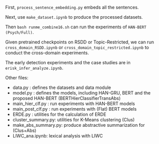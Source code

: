 First, `process_sentence_embedding.py` embeds all the sentences. 

Next, use `make_dataset.ipynb` to produce the processed datasets.

Then `bash runme_combine16.sh` can run the experiments of `HAN-BERT (Psych/Full)`.

Given pretrained checkpoints on RSDD or Topic-Restricted, we can run `cross_domain_RSDD.ipynb` or `cross_domain_topic_restricted.ipynb` to conduct the cross-domain experiments.

The early detection experiments and the case studies are in `erisk_infer_analyze.ipynb`.

Other files:
- data.py : defines the datasets and data module
- model.py : defines the models, including HAN-GRU, BERT and the proposed HAN-BERT (BERTHierClassifierTransAbs)
- main_hier_clf.py : run experiments with HAN-BERT models
- main_post_clf.py : run experiments with (Flat) BERT models
- ERDE.py : utilities for the calculation of ERDE
- cluster_summary.py: utilities for K-Means clustering (Clus)
- make_abs_summary.py: produce abstractive summarization for (Clus+Abs)
- LIWC_ana.ipynb: lexical analysis with LIWC